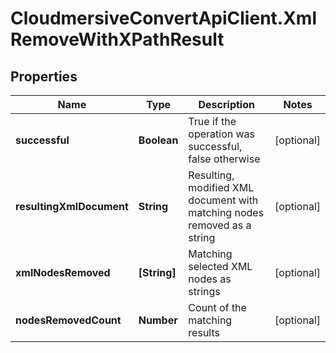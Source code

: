 # CloudmersiveConvertApiClient.XmlRemoveWithXPathResult

## Properties
Name | Type | Description | Notes
------------ | ------------- | ------------- | -------------
**successful** | **Boolean** | True if the operation was successful, false otherwise | [optional] 
**resultingXmlDocument** | **String** | Resulting, modified XML document with matching nodes removed as a string | [optional] 
**xmlNodesRemoved** | **[String]** | Matching selected XML nodes as strings | [optional] 
**nodesRemovedCount** | **Number** | Count of the matching results | [optional] 


